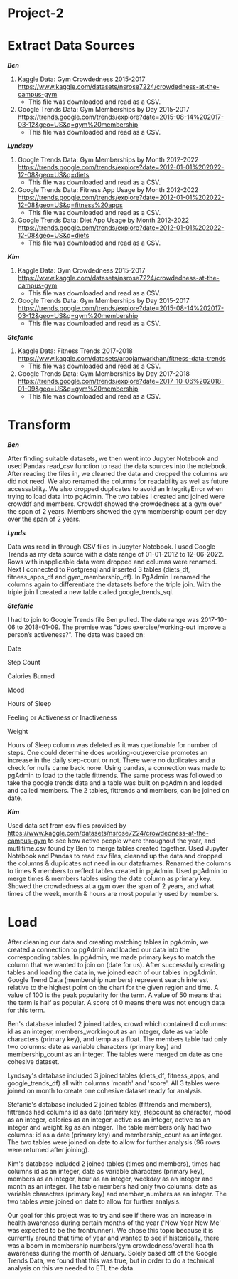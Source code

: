 # Project-2

# Extract Data Sources

***Ben***

1. Kaggle Data: Gym Crowdedness 2015-2017 https://www.kaggle.com/datasets/nsrose7224/crowdedness-at-the-campus-gym
    - This file was downloaded and read as a CSV.
2. Google Trends Data: Gym Memberships by Day 2015-2017 https://trends.google.com/trends/explore?date=2015-08-14%202017-03-12&geo=US&q=gym%20membership
    - This file was downloaded and read as a CSV.

***Lyndsay***

1. Google Trends Data: Gym Memberships by Month 2012-2022 https://trends.google.com/trends/explore?date=2012-01-01%202022-12-08&geo=US&q=diets
    - This file was downloaded and read as a CSV.
2. Google Trends Data: Fitness App Usage by Month 2012-2022 https://trends.google.com/trends/explore?date=2012-01-01%202022-12-08&geo=US&q=fitness%20apps
    - This file was downloaded and read as a CSV.
3. Google Trends Data: Diet App Usage by Month 2012-2022 https://trends.google.com/trends/explore?date=2012-01-01%202022-12-08&geo=US&q=diets
    - This file was downloaded and read as a CSV.

***Kim*** 

1.  Kaggle Data: Gym Crowdedness 2015-2017 https://www.kaggle.com/datasets/nsrose7224/crowdedness-at-the-campus-gym
    - This file was downloaded and read as a CSV.
2. Google Trends Data: Gym Memberships by Day 2015-2017 https://trends.google.com/trends/explore?date=2015-08-14%202017-03-12&geo=US&q=gym%20membership
    - This file was downloaded and read as a CSV.

***Stefanie***

1. Kaggle Data: Fitness Trends 2017-2018 https://www.kaggle.com/datasets/aroojanwarkhan/fitness-data-trends
    - This file was downloaded and read as a CSV.
2. Google Trends Data: Gym Memberships by Day 2017-2018 https://trends.google.com/trends/explore?date=2017-10-06%202018-01-09&geo=US&q=gym%20membership 
    - This file was downloaded and read as a CSV.

# Transform

***Ben***

After finding suitable datasets, we then went into Jupyter Notebook and used Pandas read_csv function to read the data sources into the notebook. 
After reading the files in, we cleaned the data and dropped the columns we did not need. We also renamed the columns for readability as well as future accessability. We also dropped duplicates to avoid an IntegrityError when trying to load data into pgAdmin. The two tables I created and joined were crowddf and members. Crowddf showed the crowdedness at a gym over the span of 2 years. Members showed the gym membership count per day over the span of 2 years.

***Lynds***

Data was read in through CSV files in Jupyter Notebook. I used Google Trends as my data source with a date range of 01-01-2012 to 12-06-2022. Rows with inapplicable data were dropped and columns were renamed. Next I connected to Postgresql and inserted 3 tables (diets_df, fitness_apps_df and gym_membership_df). In PgAdmin I renamed the columns again to differentiate the datasets before the triple join. With the triple join I created a new table called google_trends_sql.

***Stefanie***

I had to join to Google Trends file Ben pulled. The date range was 2017-10-06 to 2018-01-09. The premise was "does exercise/working-out improve a person’s activeness?". 
The data was based on:

Date

Step Count

Calories Burned

Mood

Hours of Sleep

Feeling or Activeness or Inactiveness

Weight

Hours of Sleep column was deleted  as  it was quetionable for number of steps.
One could determine does working-out/exercise promotes an increase in the daily step-count or not.
There were no duplicates and a check for nulls came back none.
Using pandas, a connection was made to pgAdmin to load to the table fittrends.
The same process was followed to take the google trends data and a table was built on pgAdmin and loaded and called members.
The 2 tables, fittrends and members, can be joined on date. 

***Kim***

Used data set from csv files provided by https://www.kaggle.com/datasets/nsrose7224/crowdedness-at-the-campus-gym to see how active people where throughout the year, and mutlitime.csv found by Ben to merge tables created together. Used Jupyter Notebook and Pandas to read csv files,  cleaned up the data and dropped the columns & duplicates not need in our dataframes. Renamed the columns to times & members to reflect tables created in pgAdmin.  Used pgAdmin to merge times & members tables using the date column as primary key. Showed the crowdedness at a gym over the span of 2 years, and what times of the week, month & hours are most popularly used by members.

# Load

After cleaning our data and creating matching tables in pgAdmin, we created a connection to pgAdmin and loaded our data into the corresponding 
tables. In pgAdmin, we made primary keys to match the column that we wanted to join on (date for us). After successfully creating tables and loading the data in, we joined each of our tables in pgAdmin. Google Trend Data (membership numbers) represent search interest relative to the highest point on the chart for the given region and time. A value of 100 is the peak popularity for the term. A value of 50 means that the term is half as popular. A score of 0 means there was not enough data for this term. 

Ben's database inluded 2 joined tables, crowd which contained 4 columns: id as an integer, members_workingout as an integer, date as variable
characters (primary key), and temp as a float. The members table had only two columns: date as variable characters (primary key) and membership_count as an integer. The tables were merged on date as one cohesive dataset.

Lyndsay's database included 3 joined tables (diets_df, fitness_apps, and google_trends_df) all with columns 'month' and 'score'. 
All 3 tables were joined on month to create one cohesive dataset ready for analysis.

Stefanie's database included 2 joined tables (fittrends and members), fittrends had columns id as date (primary key, stepcount as character, mood
as an integer, calories as an integer, active as an integer, active as an integer and weight_kg as an integer. The table members only had two columns: id as a date (primary key) and membership_count as an integer. The two tables were joined on date to allow for further analysis (96 rows were returned after joining).

Kim's database included 2 joined tables (times and members), times had columns id as an integer, date as variable characters (primary key), members as an integer, hour as an integer, weekday as an integer and month as an integer. The table members had only two columns: date as variable characters (primary key) and member_numbers as an integer. The two tables were joined on date to allow for further analysis.

Our goal for this project was to try and see if there was an increase in health awareness during certain months of the year ('New Year New Me' was
expected to be the frontrunner). We chose this topic because it is currently around that time of year and wanted to see if historically, there
was a boom in membership numbers/gym crowdedness/overall health awareness during the month of January. Solely based off of the Google Trends Data, 
we found that this was true, but in order to do a technical analysis on this we needed to ETL the data.








